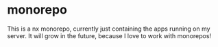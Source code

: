 # monorepo

This is a nx monorepo, currently just containing the apps running on my server.
It will grow in the future, because I love to work with monorepos!
